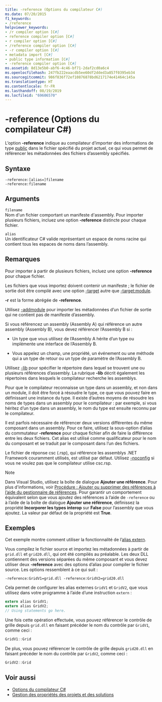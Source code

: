 ```yaml
---
title: -reference (Options du compilateur C#)
ms.date: 07/20/2015
f1_keywords:
- /reference
helpviewer_keywords:
- /r compiler option [C#]
- reference compiler option [C#]
- r compiler option [C#]
- /reference compiler option [C#]
- -r compiler option [C#]
- metadata import [C#]
- public type information [C#]
- -reference compiler option [C#]
ms.assetid: 8d13e5b0-abf6-4c46-bf71-2daf2cd0a6c4
ms.openlocfilehash: 247fb222eaacdb5ee60df2dded3a857f0395eb34
ms.sourcegitcommit: 986f836f72ef10876878bd6217174e41464c145a
ms.translationtype: HT
ms.contentlocale: fr-FR
ms.lasthandoff: 08/19/2019
ms.locfileid: "69606570"
---
```

# <a name="-reference-c-compiler-options"></a>-reference (Options du compilateur C#)
L’option **-reference** indique au compilateur d’importer des informations de type [public](../keywords/public.md) dans le fichier spécifié du projet actuel, ce qui vous permet de référencer les métadonnées des fichiers d’assembly spécifiés.  
  
## <a name="syntax"></a>Syntaxe  
  
```console  
-reference:[alias=]filename  
-reference:filename  
```  
  
## <a name="arguments"></a>Arguments  
 `filename`  
 Nom d'un fichier comportant un manifeste d'assembly. Pour importer plusieurs fichiers, incluez une option **-reference** distincte pour chaque fichier.  
  
 `alias`  
 Un identificateur C# valide représentant un espace de noms racine qui contient tous les espaces de noms dans l’assembly.  
  
## <a name="remarks"></a>Remarques  
 Pour importer à partir de plusieurs fichiers, incluez une option **-reference** pour chaque fichier.  
  
 Les fichiers que vous importez doivent contenir un manifeste ; le fichier de sortie doit être compilé avec une option [-target](./target-compiler-option.md) autre que [-target:module](./target-module-compiler-option.md).  
  
 **-r** est la forme abrégée de **-reference**.  
  
 Utilisez [-addmodule](./addmodule-compiler-option.md) pour importer les métadonnées d’un fichier de sortie qui ne contient pas de manifeste d’assembly.  
  
 Si vous référencez un assembly (Assembly A) qui référence un autre assembly (Assembly B), vous devez référencer l’Assembly B si :  
  
- Un type que vous utilisez de l’Assembly A hérite d’un type ou implémente une interface de l’Assembly B.  
  
- Vous appelez un champ, une propriété, un événement ou une méthode qui a un type de retour ou un type de paramètre de l’Assembly B.  
  
 Utilisez [-lib](./lib-compiler-option.md) pour spécifier le répertoire dans lequel se trouvent une ou plusieurs références d’assembly. La rubrique **-lib** décrit également les répertoires dans lesquels le compilateur recherche les assemblys.  
  
 Pour que le compilateur reconnaisse un type dans un assembly, et non dans un module, il doit être forcé à résoudre le type, ce que vous pouvez faire en définissant une instance du type. Il existe d’autres moyens de résoudre les noms de types dans un assembly pour le compilateur : par exemple, si vous héritez d’un type dans un assembly, le nom du type est ensuite reconnu par le compilateur.  
  
 Il est parfois nécessaire de référencer deux versions différentes du même composant dans un assembly. Pour ce faire, utilisez la sous-option d’alias du commutateur **-reference** pour chaque fichier afin de faire la différence entre les deux fichiers. Cet alias est utilisé comme qualificateur pour le nom du composant et se traduit par le composant dans l’un des fichiers.  
  
 Le fichier de réponse csc (.rsp), qui référence les assemblys .NET Framework couramment utilisés, est utilisé par défaut. Utilisez [-noconfig](./noconfig-compiler-option.md) si vous ne voulez pas que le compilateur utilise csc.rsp.  
  
> [!NOTE]
> Dans Visual Studio, utilisez la boîte de dialogue **Ajouter une référence**. Pour plus d'informations, voir [Procédure : Ajouter ou supprimer des références à l’aide du gestionnaire de références](/visualstudio/ide/how-to-add-or-remove-references-by-using-the-reference-manager). Pour garantir un comportement équivalent selon que vous ajoutez des références à l’aide de `-reference` ou à l’aide de la boîte de dialogue **Ajouter une référence**, définissez la propriété **Incorporer les types interop** sur **False** pour l’assembly que vous ajoutez. La valeur par défaut de la propriété est **True**.  
  
## <a name="example"></a>Exemples  
 Cet exemple montre comment utiliser la fonctionnalité de l’[alias extern](../keywords/extern-alias.md).  
  
 Vous compilez le fichier source et importez les métadonnées à partir de `grid.dll` et `grid20.dll`, qui ont été compilés au préalable. Les deux DLL contiennent des versions séparées du même composant et vous devez utiliser deux **-reference** avec des options d’alias pour compiler le fichier source. Les options ressemblent à ce qui suit :  

```console
-reference:GridV1=grid.dll -reference:GridV2=grid20.dll  
```
  
 Cela permet de configurer les alias externes `GridV1` et `GridV2`, que vous utilisez dans votre programme à l’aide d’une instruction `extern` :  
  
```csharp  
extern alias GridV1;  
extern alias GridV2;  
// Using statements go here.  
```  
  
 Une fois cette opération effectuée, vous pouvez référencer le contrôle de grille depuis `grid.dll` en faisant précéder le nom du contrôle par `GridV1`, comme ceci :  
  
```csharp  
GridV1::Grid  
```  
  
 De plus, vous pouvez référencer le contrôle de grille depuis `grid20.dll` en faisant précéder le nom du contrôle par `GridV2`, comme ceci :  
  
```csharp  
GridV2::Grid   
```  
  
## <a name="see-also"></a>Voir aussi

- [Options du compilateur C#](./index.md)
- [Gestion des propriétés des projets et des solutions](/visualstudio/ide/managing-project-and-solution-properties)
